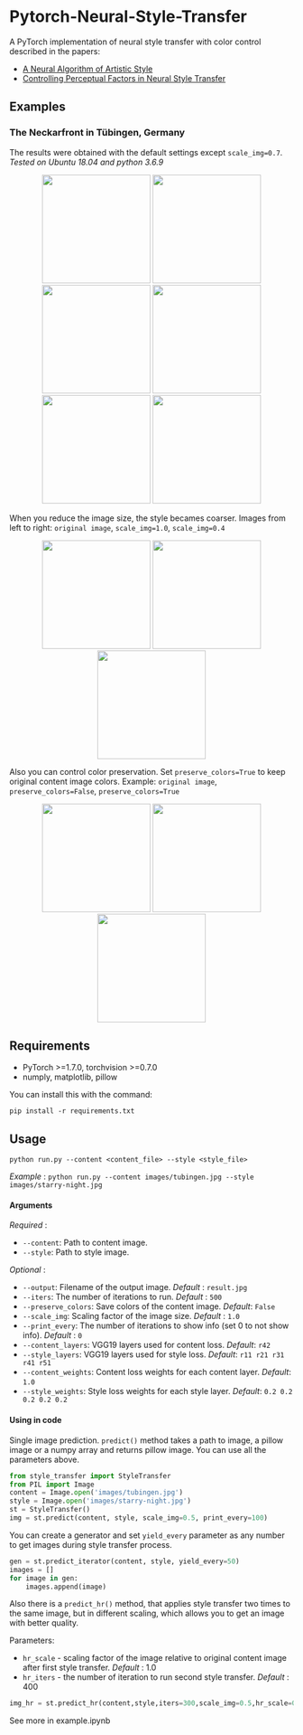 # Pytorch-Neural-Style-Transfer
A PyTorch implementation of neural style transfer with color control described in the papers:
* [A Neural Algorithm of Artistic Style](https://arxiv.org/pdf/1508.06576v2.pdf)
* [Controlling Perceptual Factors in Neural Style Transfer](https://arxiv.org/pdf/1611.07865.pdf)
## Examples
### The Neckarfront in Tübingen, Germany
The results were obtained with the default settings except `scale_img=0.7`.
*Tested on Ubuntu 18.04 and python 3.6.9*

<p align="center">
<img src="images/tubingen.jpg" height="192px">
<img src="images/tubingen-starry-night.jpg" height="192px">
<img src="images/tubingen-shipwreck.jpg" height="192px">

<img src="images/tubingen-kandinsky.jpg" height="192px">
<img src="images/tubingen-graffiti.jpg" height="192px">
<img src="images/tubingen-mosaic.jpg" height="192px">
</p>

When you reduce the image size, the style becames coarser. Images from left to right: `original image`, `scale_img=1.0`, `scale_img=0.4`

<p align="center">
<img src="images/tubingen.jpg" height="192px">
<img src="images/tubingen-starry-night-scale10.jpg" height="192px">
<img src="images/tubingen-starry-night-scale04.jpg" height="192px">
</p>

Also you can control color preservation. Set `preserve_colors=True` to keep original content image colors. Example: `original image`, `preserve_colors=False`, `preserve_colors=True`

<p align="center">
<img src="images/tubingen.jpg" height="192px">
<img src="images/tubingen-starry-night-stylecolors.jpg" height="192px">
<img src="images/tubingen-starry-night-origcolors.jpg" height="192px">
</p>

## Requirements
- PyTorch >=1.7.0, torchvision >=0.7.0
- numply, matplotlib, pillow

You can install this with the command:
```
pip install -r requirements.txt
```

## Usage
```
python run.py --content <content_file> --style <style_file>
```
*Example* :
`python run.py --content images/tubingen.jpg --style images/starry-night.jpg`

#### Arguments
*Required* :
* `--content`: Path to content image.
* `--style`: Path to style image.

*Optional* :
* `--output`: Filename of the output image. *Default* : `result.jpg`
* `--iters`: The number of iterations to run. *Default* : `500`
* `--preserve_colors`: Save colors of the content image. *Default*: `False`
* `--scale_img`: Scaling factor of the image size. *Default* : `1.0`
* `--print_every`: The number of iterations to show info (set 0 to not show info). *Default* : `0`
* `--content_layers`: VGG19 layers used for content loss. *Default*: `r42`
* `--style_layers`: VGG19 layers used for style loss. *Default*: `r11 r21 r31 r41 r51`
* `--content_weights`: Content loss weights for each content layer. *Default*: `1.0`
* `--style_weights`: Style loss weights for each style layer. *Default*: `0.2 0.2 0.2 0.2 0.2`

#### Using in code
Single image prediction. `predict()` method takes a path to image, a pillow image or a numpy array and returns pillow image. You can use all the parameters above.
```python
from style_transfer import StyleTransfer
from PIL import Image
content = Image.open('images/tubingen.jpg')
style = Image.open('images/starry-night.jpg')
st = StyleTransfer()
img = st.predict(content, style, scale_img=0.5, print_every=100)
```
You can create a generator and set `yield_every` parameter as any number to get images during style transfer process.
```python
gen = st.predict_iterator(content, style, yield_every=50)
images = []
for image in gen:
	images.append(image)
```
Also there is a `predict_hr()` method, that applies style transfer two times to the same image, but in different scaling, which allows you to get an image with better quality. 

Parameters: 
- `hr_scale` - scaling factor of the image relative to original content image after first style transfer. *Default* : 1.0
- `hr_iters` - the number of iteration to run second style transfer. *Default* : 400

```python
img_hr = st.predict_hr(content,style,iters=300,scale_img=0.5,hr_scale=0.9)
```
See more in example.ipynb
